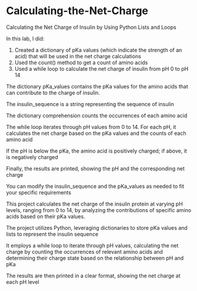 # Calculating-the-Net-Charge
 Calculating the Net Charge of Insulin by Using Python Lists and Loops

In this lab, I did:

1. Created a dictionary of pKa values (which indicate the strength of an acid) that will be used in the net charge calculations
2. Used the count() method to get a count of amino acids
3. Used a while loop to calculate the net charge of insulin from pH 0 to pH 14

The dictionary pKa_values contains the pKa values for the amino acids that can contribute to the charge of insulin.

The insulin_sequence is a string representing the sequence of insulin

The dictionary comprehension counts the occurrences of each amino acid

The while loop iterates through pH values from 0 to 14. For each pH, it calculates the net charge based on the pKa values and the counts of each amino acid

If the pH is below the pKa, the amino acid is positively charged; if above, it is negatively charged

Finally, the results are printed, showing the pH and the corresponding net charge

You can modify the insulin_sequence and the pKa_values as needed to fit your specific requirements

This project calculates the net charge of the insulin protein at varying pH levels, ranging from 0 to 14, by analyzing the contributions of specific amino acids based on their pKa values.

The project utilizes Python, leveraging dictionaries to store pKa values and lists to represent the insulin sequence

It employs a while loop to iterate through pH values, 
calculating the net charge by counting the occurrences of relevant amino acids and determining their charge state based on the relationship between pH and pKa

The results are then printed in a clear format, showing the net charge at each pH level


